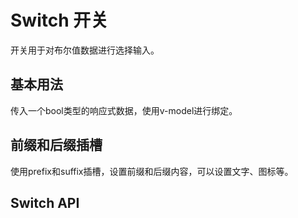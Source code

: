 # Switch 开关

开关用于对布尔值数据进行选择输入。

## 基本用法

传入一个bool类型的响应式数据，使用v-model进行绑定。

<preview path="./switch-basic.vue" title="." description="."></preview>

## 前缀和后缀插槽

使用prefix和suffix插槽，设置前缀和后缀内容，可以设置文字、图标等。

<preview path="./switch-slot.vue" title="." description="."></preview>

## Switch API
